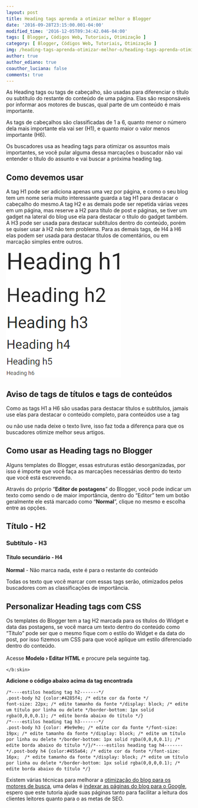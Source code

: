 ```yaml
---
layout: post
title: Heading tags aprenda a otimizar melhor o Blogger
date: '2016-09-28T23:15:00.001-04:00'
modified_time: '2016-12-05T09:34:42.046-04:00'
tags: [ Blogger, Códigos Web, Tutoriais, Otimização ]
category: [ Blogger, Códigos Web, Tutoriais, Otimização ]
img: /heading-tags-aprenda-otimizar-melhor-o/heading-tags-aprenda-otimizar-melhor-o.jpg
author: true
author_ediano: true
coauthor_luciana: false
comments: true
---
```


As Heading tags ou tags de cabeçalho, são usadas para diferenciar o título ou subtítulo do restante do conteúdo de uma página. Elas são responsáveis por informar aos motores de buscas, qual parte de um conteúdo é mais importante.

As tags de cabeçalhos são classificadas de 1 a 6, quanto menor o número dela mais importante ela vai ser (H1), e quanto maior o valor menos importante (H6).

Os buscadores usa as heading tags para otimizar os assuntos mais importantes, se você pular alguma dessa marcações o buscador não vai entender o título do assunto e vai buscar a próxima heading tag.

## Como devemos usar
A tag H1 pode ser adiciona apenas uma vez por página, e como o seu blog tem um nome seria muito interessante guarda a tag H1 para destacar o cabeçalho do mesmo.A tag H2 e as demais pode ser repetida várias vezes em um página, mas reserve a H2 para título de post e páginas, se tiver um gadget na lateral do blog use ela para destacar o título do gadget também. A H3 pode ser usada para destacar subtítulos dentro do conteúdo, porém se quiser usar à H2 não tem problema. Para as demais tags, de H4 à H6 elas podem ser usada para destacar títulos de comentários, ou em marcação simples entre outros.

![Heading Tags H1 a H6](/img/post/heading-tags-aprenda-otimizar-melhor-o/heading.png)

## Aviso de tags de títulos e tags de conteúdos
Como as tags H1 a H6 são usadas para destacar títulos e subtítulos, jamais use elas para destacar o conteúdo completo, para conteúdos use a tag **<p>** ou não use nada deixe o texto livre, isso faz toda a diferença para que os buscadores otimize melhor seus artigos.

## Como usar as Heading tags no Blogger
Alguns templates do Blogger, essas estruturas estão desorganizadas, por isso é importe que você faça as marcações necessárias dentro do texto que você está escrevendo.

Através do próprio “**Editor de postagens**” do Blogger, você pode indicar um texto como sendo o de maior importância, dentro do “Editor” tem um botão geralmente ele está marcado como “**Normal**”, clique no mesmo e escolha entre as opções.

**<h2>** Título - H2 **</h2>**

**<h3>**  Subtítulo - H3 **</h3>**

**<h4>**  Título secundário - H4 **</h4>**

**Normal** - Não marca nada, este é para o restante do conteúdo

Todas os texto que você marcar com essas tags serão, otimizados pelos buscadores com as classificações de importância.

## Personalizar Heading tags com CSS
Os templates do Blogger tem a tag H2 marcada para os títulos do Widget e data das postagens, se você marca um texto dentro do conteúdo como “Título” pode ser que o mesmo fique com o estilo do Widget e da data do post, por isso fizemos um CSS para que você aplique um estilo diferenciado dentro do conteúdo.<br /><br />Acesse **Modelo › Editar HTML** e procure pela seguinte tag.

    </b:skin>

**Adicione o código abaixo acima da tag encontrada**

    /*----estilos heading tag h2-------*/
    .post-body h2 {color:#4285f4; /* edite cor da fonte */
    font-size: 22px; /* edite tamanho da fonte */display: block; /* edite um título por linha ou delete */border-bottom: 1px solid rgba(0,0,0,0.1); /* edite borda abaixo do título */}
    /*----estilos heading tag h3-------*/
    .post-body h3 {color: #9e9e9e; /* edite cor da fonte */font-size: 19px; /* edite tamanho da fonte */display: block; /* edite um título por linha ou delete */border-bottom: 1px solid rgba(0,0,0,0.1); /* edite borda abaixo do título */}/*----estilos heading tag h4-------*/.post-body h4 {color:#455a64; /* edite cor da fonte */font-size: 16px;  /* edite tamanho da fonte */display: block; /* edite um título por linha ou delete */border-bottom: 1px solid rgba(0,0,0,0.1); /* edite borda abaixo do título */}

Existem várias técnicas para melhorar a <a href="http://www.insideblock.com/post/como-otimizar-seu-site-para-o.html" target="_blank">otimização do blog para os motores de busca</a>, uma delas é <a href="http://www.insideblock.com/post/como-verificar-e-indexar-todas-as.html" target="_blank">indexar as páginas do blog para o Google</a>, espero que este tutoria ajude suas páginas tanto para facilitar a leitura dos clientes leitores quanto para o as metas de SEO.